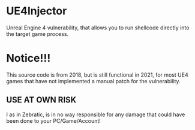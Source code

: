 # UE4Injector
 Unreal Engine 4 vulnerability, that allows you to run shellcode directly into the target game process.

# Notice!!!
This source code is from 2018, but is still functional in 2021, for most UE4 games that have not implemented a manual patch for the vulnerability.

## USE AT OWN RISK
I as in Zebratic, is in no way responsible for any damage that could have been done to your PC/Game/Account!
